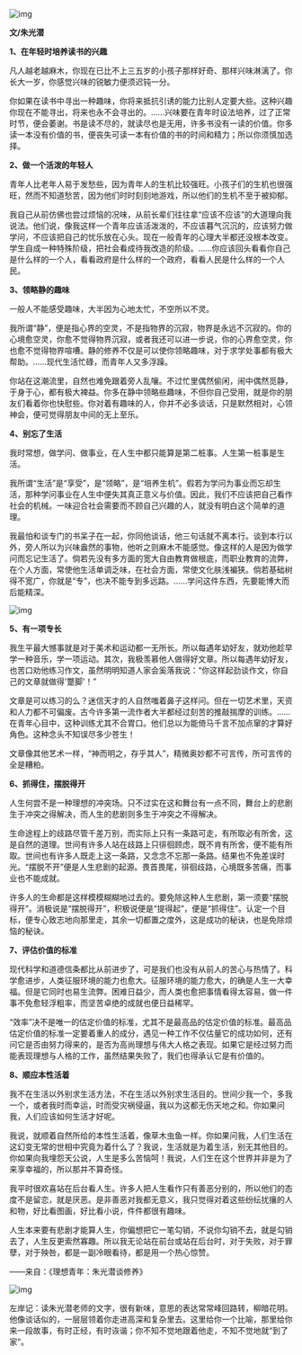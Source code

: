 ![img](http://www.zreading.cn/wp-content/uploads/2021/01/20210106.jpg)

**文/朱光潜**

**1、在年轻时培养读书的兴趣**

凡人越老越麻木，你现在已比不上三五岁的小孩子那样好奇、那样兴味淋漓了。你长大一岁，你感觉兴味的锐敏力便须迟钝一分。

你如果在读书中寻出一种趣味，你将来抵抗引诱的能力比别人定要大些。这种兴趣你现在不能寻出，将来也永不会寻出的。……兴味要在青年时设法培养，过了正常时节，便会萎谢。书是读不尽的，就读尽也是无用，许多书没有一读的价值。你多读一本没有价值的书，便丧失可读一本有价值的书的时间和精力；所以你须慎加选择。

**2、做一个活泼的年轻人**

青年人比老年人易于发愁些，因为青年人的生机比较强旺。小孩子们的生机也很强旺，然而不知道愁苦，因为他们时时刻刻地游戏，所以他们的生机不至于被抑郁。

我自己从前仿佛也尝过烦恼的况味，从前长辈们往往拿“应该不应该”的大道理向我说法。他们说，像我这样一个青年应该活泼泼的，不应该暮气沉沉的，应该努力做学问，不应该把自己的忧乐放在心头。现在一般青年的心理大半都还没根本改变。学生自成一种特殊阶级，把社会看成待我改造的阶级。……你应该回头看看你自己是什么样的一个人，看看政府是什么样的一个政府，看看人民是什么样的一个人民。

**3、领略静的趣味**

一般人不能感受趣味，大半因为心地太忙，不空所以不灵。

我所谓“静”，便是指心界的空灵，不是指物界的沉寂，物界是永远不沉寂的。你的心境愈空灵，你愈不觉得物界沉寂，或者我还可以进一步说，你的心界愈空灵，你也愈不觉得物界喧嘈。静的修养不仅是可以使你领略趣味，对于求学处事都有极大帮助。……现代生活忙碌，而青年人又多浮躁。

你站在这潮流里，自然也难免跟着旁人乱嚷。不过忙里偶然偷闲，闹中偶然觅静，于身于心，都有极大裨益。你多在静中领略些趣味，不但你自己受用，就是你的朋友们看着你也快慰些。你对着有趣味的人，你并不必多谈话，只是默然相对，心领神会，便可觉得朋友中间的无上至乐。

**4、别忘了生活**

我时常想，做学问、做事业，在人生中都只能算是第二桩事。人生第一桩事是生活。

我所谓“生活”是“享受”，是“领略”，是“培养生机”。假若为学问为事业而忘却生活，那种学问事业在人生中便失其真正意义与价值。因此，我们不应该把自己看作社会的机械。一味迎合社会需要而不顾自己兴趣的人，就没有明白这个简单的道理。

我最怕和谈专门的书呆子在一起，你同他谈话，他三句话就不离本行。谈到本行以外，旁人所以为兴味盎然的事物，他听之则麻木不能感觉。像这样的人是因为做学问而忘记生活了。倘若先没有多方面的宽大自由教育做根底，而职业教育的流弊，在个人方面，常使他生活单调乏味，在社会方面，常使文化肤浅褊狭。倘若基础树得不宽广，你就是“专”，也决不能专到多远路。……学问这件东西，先要能博大而后能精深。

![img](http://www.zreading.cn/wp-content/uploads/2021/01/20210106-1.jpg)

**5、有一项专长**

我生平最大憾事就是对于美术和运动都一无所长。所以每遇年幼好友，就劝他趁早学一种音乐，学一项运动。其次，我极羡慕他人做得好文章。所以每遇年幼好友，也苦口劝他练习作文，虽然明明知道人家会奚落我说：“你这样起劲谈作文，你自己的文章就做得'蹩脚'！”

文章是可以练习的么？迷信天才的人自然嗤着鼻子这样问。但在一切艺术里，天资和人力都不可偏废。古今许多第一流作者大半都经过刻苦的推敲揣摩的训练。……在青年心目中，这种训练尤其不合胃口。他们总以为能倚马千言不加点窜的才算好角色。这种念头不知误尽多少苍生！

文章像其他艺术一样，“神而明之，存乎其人”，精微奥妙都不可言传，所可言传的全是糟粕。

**6、抓得住，摆脱得开**

人生何尝不是一种理想的冲突场。只不过实在这和舞台有一点不同，舞台上的悲剧生于冲突之得解决，而人生的悲剧则多生于冲突之不得解决。

生命途程上的歧路尽管千差万别，而实际上只有一条路可走，有所取必有所舍，这是自然的道理。世间有许多人站在歧路上只徘徊顾虑，既不肯有所舍，便不能有所取。世间也有许多人既走上这一条路，又念念不忘那一条路。结果也不免差误时光。“摆脱不开”便是人生悲剧的起源。畏首畏尾，徘徊歧路，心境既多苦痛，而事业也不能成就。

许多人的生命都是这样模模糊糊地过去的。要免除这种人生悲剧，第一须要“摆脱得开”。消极说是“摆脱得开”，积极说便是“提得起”，便是“抓得住”。认定一个目标，便专心致志地向那里走，其余一切都置之度外，这是成功的秘诀，也是免除烦恼的秘诀。

**7、评估价值的标准**

现代科学和道德信条都比从前进步了，可是我们也没有从前人的苦心与热情了。科学愈进步，人类征服环境的能力也愈大。征服环境的能力愈大，的确是人生一大幸福。但是它同时也易生流弊。困难日益少，而人类也愈把事情看得太容易，做一件事不免愈轻浮粗率，而坚苦卓绝的成就也便日益稀罕。

“效率”决不是唯一的估定价值的标准，尤其不是最高品的估定价值的标准。最高品估定价值的标准一定要着重人的成分，遇见一种工作不仅估量它的成功如何，还有问它是否由努力得来的，是否为高尚理想与伟大人格之表现。如果它是经过努力而能表现理想与人格的工作，虽然结果失败了，我们也得承认它是有价值的。

**8、顺应本性活着**

我不在生活以外别求生活方法，不在生活以外别求生活目的。世间少我一个，多我一个，或者我时而幸运，时而受灾祸侵逼，我以为这都无伤天地之和。你如果问我，人们应该如何生活才好呢。

我说，就顺着自然所给的本性生活着，像草木虫鱼一样。你如果问我，人们生活在这幻变无常的世相中究竟为着什么了？我说，生活就是为着生活，别无其他目的。你如果向我埋怨天公说，人生是多么苦恼呵！我说，人们生在这个世界并非是为了来享幸福的，所以那并不算奇怪。

我平时很欢喜站在后台看人生。许多人把人生看作只有善恶分别的，所以他们的态度不是留恋，就是厌恶。是非善恶对我都无意义，我只觉得对着这些纷纭扰攘的人和物，好比看图画，好比看小说，件件都很有趣味。

人生本来要有悲剧才能算人生，你偏想把它一笔勾销，不说你勾销不去，就是勾销去了，人生反更索然寡趣。所以我无论站在前台或站在后台时，对于失败，对于罪孽，对于殃咎，都是一副冷眼看待，都是用一个热心惊赞。

——来自：《理想青年：朱光潜谈修养》

![img](http://www.zreading.cn/wp-content/uploads/2021/01/20210106-3.jpg)

左岸记：读朱光潜老师的文字，很有新味，意思的表达常常峰回路转，柳暗花明。他像谈话似的，一层层领着你走进高深和复杂里去。这里给你一个比喻，那里给你来一段故事，有时正经，有时诙谐；你不知不觉地跟着他走，不知不觉地就“到了家”。